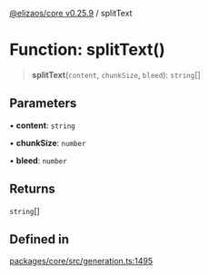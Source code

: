 [@elizaos/core v0.25.9](../index.md) / splitText

# Function: splitText()

> **splitText**(`content`, `chunkSize`, `bleed`): `string`[]

## Parameters

• **content**: `string`

• **chunkSize**: `number`

• **bleed**: `number`

## Returns

`string`[]

## Defined in

[packages/core/src/generation.ts:1495](https://github.com/elizaOS/eliza/blob/main/packages/core/src/generation.ts#L1495)
